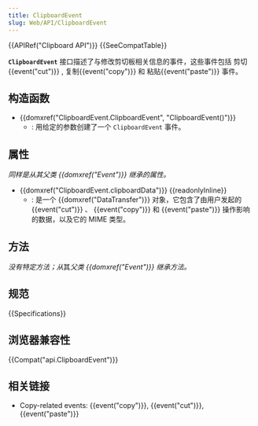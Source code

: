 ```yaml
---
title: ClipboardEvent
slug: Web/API/ClipboardEvent
---
```

{{APIRef("Clipboard API")}} {{SeeCompatTable}}

**`ClipboardEvent`** 接口描述了与修改剪切板相关信息的事件，这些事件包括 剪切{{event("cut")}} , 复制{{event("copy")}} 和 粘贴{{event("paste")}} 事件。

## 构造函数

- {{domxref("ClipboardEvent.ClipboardEvent", "ClipboardEvent()")}}
  - : 用给定的参数创建了一个 `ClipboardEvent` 事件。

## 属性

_同样是从其父类_ _{{domxref("Event")}}_ _继承的属性。_

- {{domxref("ClipboardEvent.clipboardData")}} {{readonlyInline}}
  - : 是一个 {{domxref("DataTransfer")}} 对象，它包含了由用户发起的 {{event("cut")}} 、 {{event("copy")}} 和 {{event("paste")}} 操作影响的数据，以及它的 MIME 类型。

## 方法

*没有特定方法；从*其*父类 {{domxref("Event")}}* _继承方法。_

## 规范

{{Specifications}}

## 浏览器兼容性

{{Compat("api.ClipboardEvent")}}

## 相关链接

- Copy-related events: {{event("copy")}}, {{event("cut")}}, {{event("paste")}}
